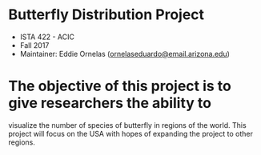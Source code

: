 # Butterfly Distribution Project
* ISTA 422 - ACIC
* Fall 2017
* Maintainer: Eddie Ornelas (ornelaseduardo@email.arizona.edu)

# The objective of this project is to give researchers the ability to
  visualize the number of species of butterfly in regions of the world.
  This project will focus on the USA with hopes of expanding the project
  to other regions.
